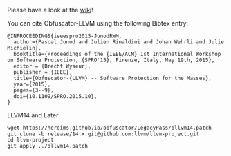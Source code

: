 Please have a look at the [wiki](https://github.com/heroims/obfuscator/wiki)!

You can cite Obfuscator-LLVM using the following Bibtex entry:

```
@INPROCEEDINGS{ieeespro2015-JunodRWM,
  author={Pascal Junod and Julien Rinaldini and Johan Wehrli and Julie Michielin},
  booktitle={Proceedings of the {IEEE/ACM} 1st International Workshop on Software Protection, {SPRO'15}, Firenze, Italy, May 19th, 2015},
  editor = {Brecht Wyseur},
  publisher = {IEEE},
  title={Obfuscator-{LLVM} -- Software Protection for the Masses},
  year={2015},
  pages={3--9},
  doi={10.1109/SPRO.2015.10},
}
```

LLVM14 and Later
```
wget https://heroims.github.io/obfuscator/LegacyPass/ollvm14.patch
git clone -b release/14.x git@github.com:llvm/llvm-project.git
cd llvm-project
git apply ../ollvm14.patch
```
